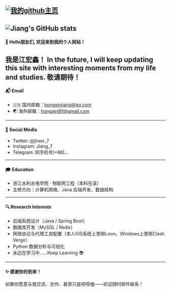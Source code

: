 

[![我的github主页](https://img.shields.io/badge/我的github主页-github-blue?logo=github)](https://github.com/jhx77)
--
![Jiang's GitHub stats](https://github-readme-stats.vercel.app/api?username=jhx77&show_icons=true&theme=radical)
--


#### 👋 Hello朋友们, 欢迎来到我的个人网站！
我是江宏鑫！
In the future, I will keep updating this site with interesting moments from my life and studies. 
敬请期待！
---
#### 📬 Email
- 🇨🇳  国内邮箱：hongxinjiang@qq.com  
- 🌏 海外邮箱：hongxinj91@gmail.com  
---
#### 📱 Social Media
- Twitter: @jhxer_7
- Instagram: Jiang_7
- Telegram: 同手机号(+86)...
---
#### 🎓 Education
- 浙江水利水电学院 · 物联网工程（本科在读）
- 主修方向：计算机网络、Java 后端开发、数据结构
---
#### 🔍 Research Interests
- 后端系统设计（Java / Spring Boot）
- 数据库开发（MySQL / Redis）
- 网络协议与代理工具配置（本人IOS系统上使用Loon，Windows上使用Clash Verge）
- Python 数据分析与可视化
- 永远在学习中……Keep Learning 📚
---
#### ✨ 感谢你的到来！
如果你愿意与我交流、合作、甚至只是唠唠嗑——欢迎随时邮件联系！
